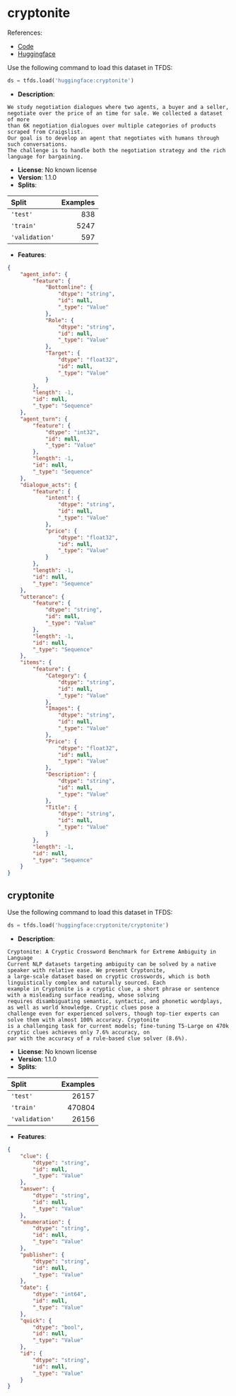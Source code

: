 # cryptonite

References:

*   [Code](https://github.com/huggingface/datasets/blob/master/datasets/cryptonite)
*   [Huggingface](https://huggingface.co/datasets/cryptonite)



Use the following command to load this dataset in TFDS:

```python
ds = tfds.load('huggingface:cryptonite')
```

*   **Description**:

```
We study negotiation dialogues where two agents, a buyer and a seller,
negotiate over the price of an time for sale. We collected a dataset of more
than 6K negotiation dialogues over multiple categories of products scraped from Craigslist.
Our goal is to develop an agent that negotiates with humans through such conversations.
The challenge is to handle both the negotiation strategy and the rich language for bargaining.
```

*   **License**: No known license
*   **Version**: 1.1.0
*   **Splits**:

Split  | Examples
:----- | -------:
`'test'` | 838
`'train'` | 5247
`'validation'` | 597

*   **Features**:

```json
{
    "agent_info": {
        "feature": {
            "Bottomline": {
                "dtype": "string",
                "id": null,
                "_type": "Value"
            },
            "Role": {
                "dtype": "string",
                "id": null,
                "_type": "Value"
            },
            "Target": {
                "dtype": "float32",
                "id": null,
                "_type": "Value"
            }
        },
        "length": -1,
        "id": null,
        "_type": "Sequence"
    },
    "agent_turn": {
        "feature": {
            "dtype": "int32",
            "id": null,
            "_type": "Value"
        },
        "length": -1,
        "id": null,
        "_type": "Sequence"
    },
    "dialogue_acts": {
        "feature": {
            "intent": {
                "dtype": "string",
                "id": null,
                "_type": "Value"
            },
            "price": {
                "dtype": "float32",
                "id": null,
                "_type": "Value"
            }
        },
        "length": -1,
        "id": null,
        "_type": "Sequence"
    },
    "utterance": {
        "feature": {
            "dtype": "string",
            "id": null,
            "_type": "Value"
        },
        "length": -1,
        "id": null,
        "_type": "Sequence"
    },
    "items": {
        "feature": {
            "Category": {
                "dtype": "string",
                "id": null,
                "_type": "Value"
            },
            "Images": {
                "dtype": "string",
                "id": null,
                "_type": "Value"
            },
            "Price": {
                "dtype": "float32",
                "id": null,
                "_type": "Value"
            },
            "Description": {
                "dtype": "string",
                "id": null,
                "_type": "Value"
            },
            "Title": {
                "dtype": "string",
                "id": null,
                "_type": "Value"
            }
        },
        "length": -1,
        "id": null,
        "_type": "Sequence"
    }
}
```



## cryptonite


Use the following command to load this dataset in TFDS:

```python
ds = tfds.load('huggingface:cryptonite/cryptonite')
```

*   **Description**:

```
Cryptonite: A Cryptic Crossword Benchmark for Extreme Ambiguity in Language
Current NLP datasets targeting ambiguity can be solved by a native speaker with relative ease. We present Cryptonite, 
a large-scale dataset based on cryptic crosswords, which is both linguistically complex and naturally sourced. Each 
example in Cryptonite is a cryptic clue, a short phrase or sentence with a misleading surface reading, whose solving 
requires disambiguating semantic, syntactic, and phonetic wordplays, as well as world knowledge. Cryptic clues pose a 
challenge even for experienced solvers, though top-tier experts can solve them with almost 100% accuracy. Cryptonite 
is a challenging task for current models; fine-tuning T5-Large on 470k cryptic clues achieves only 7.6% accuracy, on 
par with the accuracy of a rule-based clue solver (8.6%).
```

*   **License**: No known license
*   **Version**: 1.1.0
*   **Splits**:

Split  | Examples
:----- | -------:
`'test'` | 26157
`'train'` | 470804
`'validation'` | 26156

*   **Features**:

```json
{
    "clue": {
        "dtype": "string",
        "id": null,
        "_type": "Value"
    },
    "answer": {
        "dtype": "string",
        "id": null,
        "_type": "Value"
    },
    "enumeration": {
        "dtype": "string",
        "id": null,
        "_type": "Value"
    },
    "publisher": {
        "dtype": "string",
        "id": null,
        "_type": "Value"
    },
    "date": {
        "dtype": "int64",
        "id": null,
        "_type": "Value"
    },
    "quick": {
        "dtype": "bool",
        "id": null,
        "_type": "Value"
    },
    "id": {
        "dtype": "string",
        "id": null,
        "_type": "Value"
    }
}
```


